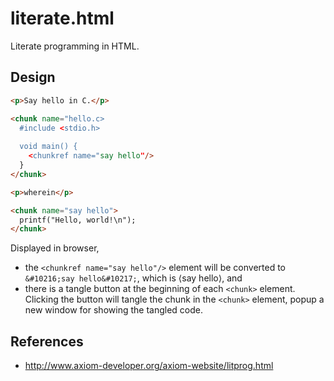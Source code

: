 # literate.html

Literate programming in HTML.

## Design

```html
<p>Say hello in C.</p>

<chunk name="hello.c>
  #include <stdio.h>
  
  void main() {
    <chunkref name="say hello"/>
  }
</chunk>

<p>wherein</p>

<chunk name="say hello">
  printf("Hello, world!\n");
</chunk>
```

Displayed in browser,

- the `<chunkref name="say hello"/>` element will be converted to `&#10216;say hello&#10217;`, which is &#10216;say hello&#10217;, and
- there is a tangle button at the beginning of each `<chunk>` element. Clicking the button will tangle the chunk in the `<chunk>` element, popup a new window for showing the tangled code.

## References

- http://www.axiom-developer.org/axiom-website/litprog.html

